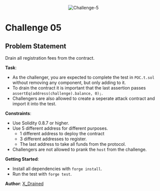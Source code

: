 
<p align="center">
  <img src="./assets/TN-Challenge-5.png" alt="Challenge-5"/>
</p>

# Challenge 05

## Problem Statement

Drain all registration fees from the contract.

**Task**:
- As the challenger, you are expected to complete the test in `POC.t.sol` without removing any component, but only adding to it.
- To drain the contract it is important that the last assertion passes `assertEq(address(challenge).balance, 0);`.
- Challengers are also allowed to create a seperate attack contract and import it into the test.

**Constraints**:
- Use Solidity 0.8.7 or higher.
- Use 5 different address for different purposes.
    - 1 different address to deploy the contract
    - 3 different addresses to register.
    - The last address to take all funds from the protocol.
- Challengers are not allowed to prank the `host` from the challenge.

**Getting Started**:
- Install all dependencies with `forge install`.
- Run the test with `forge test`.

**Author**: [X_Drained](https://x.com/X_Drained)

